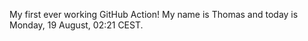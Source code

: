 My first ever working GitHub Action!
My name is Thomas and today is Monday, 19 August, 02:21 CEST. 
